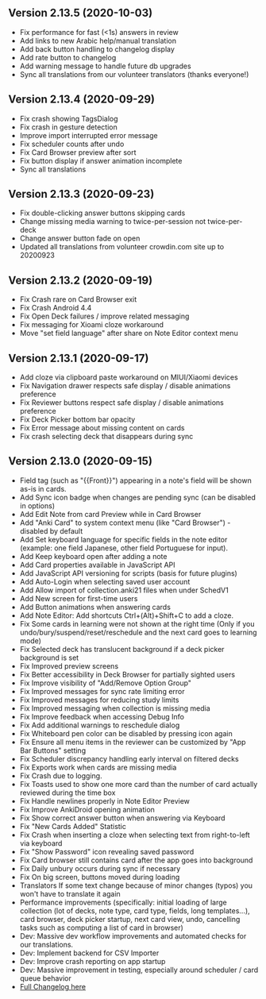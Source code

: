 ## Version 2.13.5 (2020-10-03)
* Fix performance for fast (<1s) answers in review
* Add links to new Arabic help/manual translation
* Add back button handling to changelog display
* Add rate button to changelog
* Add warning message to handle future db upgrades
* Sync all translations from our volunteer translators (thanks everyone!)

## Version 2.13.4 (2020-09-29)
* Fix crash showing TagsDialog
* Fix crash in gesture detection
* Improve import interrupted error message
* Fix scheduler counts after undo
* Fix Card Browser preview after sort
* Fix button display if answer animation incomplete
* Sync all translations

## Version 2.13.3 (2020-09-23)
* Fix double-clicking answer buttons skipping cards
* Change missing media warning to twice-per-session not twice-per-deck
* Change answer button fade on open
* Updated all translations from volunteer crowdin.com site up to 20200923

## Version 2.13.2 (2020-09-19)
* Fix Crash rare on Card Browser exit
* Fix Crash Android 4.4
* Fix Open Deck failures / improve related messaging
* Fix messaging for Xioami cloze workaround
* Move "set field language" after share on Note Editor context menu

## Version 2.13.1 (2020-09-17)
* Add cloze via clipboard paste workaround on MIUI/Xiaomi devices
* Fix Navigation drawer respects safe display / disable animations preference
* Fix Reviewer buttons respect safe display / disable animations preference
* Fix Deck Picker bottom bar opacity
* Fix Error message about missing content on cards
* Fix crash selecting deck that disappears during sync

## Version 2.13.0 (2020-09-15)
* Field tag (such as "{{Front}}") appearing in a note's field will be shown as-is in cards.
* Add Sync icon badge when changes are pending sync (can be disabled in options)
* Add Edit Note from card Preview while in Card Browser
* Add "Anki Card" to system context menu (like "Card Browser") - disabled by default
* Add Set keyboard language for specific fields in the note editor (example: one field Japanese, other field Portuguese for input).
* Add Keep keyboard open after adding a note
* Add Card properties available in JavaScript API
* Add JavaScript API versioning for scripts (basis for future plugins)
* Add Auto-Login when selecting saved user account
* Add Allow import of collection.anki21 files when under SchedV1
* Add New screen for first-time users
* Add Button animations when answering cards
* Add Note Editor: Add shortcuts Ctrl+(Alt)+Shift+C to add a cloze.
* Fix Some cards in learning were not shown at the right time (Only if you undo/bury/suspend/reset/reschedule and the next card goes to learning mode)
* Fix Selected deck has translucent background if a deck picker background is set
* Fix Improved preview screens
* Fix Better accessibility in Deck Browser for partially sighted users
* Fix Improve visibility of "Add/Remove Option Group"
* Fix Improved messages for sync rate limiting error
* Fix Improved messages for reducing study limits
* Fix Improved messaging when collection is missing media
* Fix Improve feedback when accessing Debug Info
* Fix Add additional warnings to reschedule dialog
* Fix Whiteboard pen color can be disabled by pressing icon again
* Fix Ensure all menu items in the reviewer can be customized by "App Bar Buttons" setting
* Fix Scheduler discrepancy handling early interval on filtered decks
* Fix Exports work when cards are missing media
* Fix Crash due to logging.
* Fix Toasts used to show one more card than the number of card actually reviewed during the time box
* Fix Handle newlines properly in Note Editor Preview
* Fix Improve AnkiDroid opening animation
* Fix Show correct answer button when answering via Keyboard
* Fix "New Cards Added" Statistic
* Fix Crash when inserting a cloze when selecting text from right-to-left via keyboard
* Fix "Show Password" icon revealing saved password
* Fix Card browser still contains card after the app goes into background
* Fix Daily unbury occurs during sync if necessary
* Fix On big screen, buttons moved during loading
* Translators If some text change because of minor changes (typos) you won't have to translate it again
* Performance improvements (specifically: initial loading of large collection (lot of decks, note type, card type, fields, long templates...), card browser, deck picker startup, next card view, undo, cancelling tasks such as computing a list of card in browser)
* Dev: Massive dev workflow improvements and automated checks for our translations.
* Dev: Implement backend for CSV Importer
* Dev: Improve crash reporting on app startup
* Dev: Massive improvement in testing, especially around scheduler / card queue behavior
* [Full Changelog here](https://github.com/ankidroid/Anki-Android/milestone/27?closed=1)
